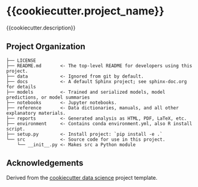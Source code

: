 {{cookiecutter.project_name}}
==============================

{{cookiecutter.description}}


Project Organization
--------------------

    ├── LICENSE
    ├── README.md       <- The top-level README for developers using this project.
    ├── data            <- Ignored from git by default.
    ├── docs            <- A default Sphinx project; see sphinx-doc.org for details
    ├── models          <- Trained and serialized models, model predictions, or model summaries
    ├── notebooks       <- Jupyter notebooks.
    ├── reference       <- Data dictionaries, manuals, and all other explanatory materials.
    ├── reports         <- Generated analysis as HTML, PDF, LaTeX, etc.
    ├── environment     <- Contains conda environment.yml, also R install script.
    ├── setup.py        <- Install project: `pip install -e .`
    └── src             <- Source code for use in this project.
        └── __init__.py <- Makes src a Python module


Acknowledgements
----------------

Derived from the [cookiecutter data science][] project template.


<!-- LINKS -->

[cookiecutter data science]: https://drivendata.github.io/cookiecutter-data-science/

<!-- END -->
